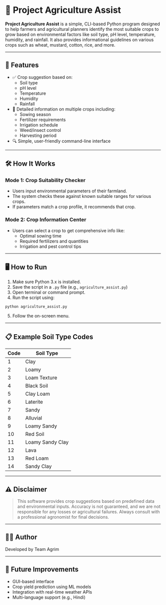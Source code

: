 
# 🌾 Project Agriculture Assist

**Project Agriculture Assist** is a simple, CLI-based Python program designed to help farmers and agricultural planners identify the most suitable crops to grow based on environmental factors like soil type, pH level, temperature, humidity, and rainfall. It also provides informational guidelines on various crops such as wheat, mustard, cotton, rice, and more.

---

## 🧠 Features

- ✅ Crop suggestion based on:
  - Soil type
  - pH level
  - Temperature
  - Humidity
  - Rainfall
- 📘 Detailed information on multiple crops including:
  - Sowing season
  - Fertilizer requirements
  - Irrigation schedule
  - Weed/insect control
  - Harvesting period
- 🔍 Simple, user-friendly command-line interface

---

## 🛠️ How It Works

### Mode 1: Crop Suitability Checker
- Users input environmental parameters of their farmland.
- The system checks these against known suitable ranges for various crops.
- If parameters match a crop profile, it recommends that crop.

### Mode 2: Crop Information Center
- Users can select a crop to get comprehensive info like:
  - Optimal sowing time
  - Required fertilizers and quantities
  - Irrigation and pest control tips

---

## 🖥️ How to Run

1. Make sure Python 3.x is installed.
2. Save the script in a `.py` file (e.g., `agriculture_assist.py`)
3. Open terminal or command prompt.
4. Run the script using:

```bash
python agriculture_assist.py
```

5. Follow the on-screen menu.

---

## 📋 Example Soil Type Codes

| Code | Soil Type         |
|------|-------------------|
| 1    | Clay              |
| 2    | Loamy             |
| 3    | Loam Texture      |
| 4    | Black Soil        |
| 5    | Clay Loam         |
| 6    | Laterite          |
| 7    | Sandy             |
| 8    | Alluvial          |
| 9    | Loamy Sandy       |
| 10   | Red Soil          |
| 11   | Loamy Sandy Clay  |
| 12   | Lava              |
| 13   | Red Loam          |
| 14   | Sandy Clay        |

---

## ⚠️ Disclaimer

> This software provides crop suggestions based on predefined data and environmental inputs. Accuracy is not guaranteed, and we are not responsible for any losses or agricultural failures. Always consult with a professional agronomist for final decisions.

---

## 🧑‍💻 Author

Developed by Team Agrim

---

## 🌱 Future Improvements

- GUI-based interface
- Crop yield prediction using ML models
- Integration with real-time weather APIs
- Multi-language support (e.g., Hindi)
